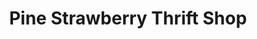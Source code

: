 ---
title: "Pine Strawberry Thrift Shop"
url: /pine/pine-strawberry-thrift-shop/
shop: Gebrauchtwaren
---
